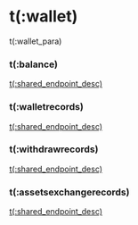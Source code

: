 # t(:wallet)
t(:wallet_para)


### t(:balance)
<a href="/docs/inverse#t-balance">t(:shared_endpoint_desc)</a>

### t(:walletrecords)
<a href="/docs/inverse#t-walletrecords">t(:shared_endpoint_desc)</a>

### t(:withdrawrecords)
<a href="/docs/inverse#t-withdrawrecords">t(:shared_endpoint_desc)</a>

### t(:assetsexchangerecords)
<a href="/docs/inverse#t-assetsexchangerecords">t(:shared_endpoint_desc)</a>

